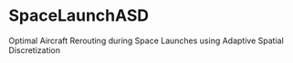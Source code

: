 # SpaceLaunchASD
Optimal Aircraft Rerouting during Space Launches using Adaptive Spatial Discretization
